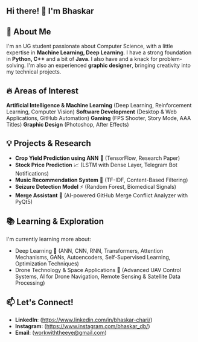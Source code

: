 ## Hi there! 👋 I'm Bhaskar

##  🚀 About Me
I'm an UG student passionate about Computer Science, with a little expertise in **Machine Learning, Deep Learning**. I have a strong foundation in **Python, C++** and a bit of **Java**. I also have and a knack for problem-solving. I'm also an experienced **graphic designer**, bringing creativity into my technical projects.

## 🔥 Areas of Interest
**Artificial Intelligence & Machine Learning** (Deep Learning, Reinforcement Learning, Computer Vision)
**Software Development** (Desktop & Web Applications, GitHub Automation)
**Gaming** (FPS Shooter, Story Mode, AAA Titles)
**Graphic Design** (Photoshop, After Effects)

## 💡 Projects & Research
- **Crop Yield Prediction using ANN** 🌾 (TensorFlow, Research Paper)
- **Stock Price Prediction** 📈 (LSTM with Dense Layer, Telegram Bot Notifications)
- **Music Recommendation System** 🎵 (TF-IDF, Content-Based Filtering)
- **Seizure Detection Model** ⚡ (Random Forest, Biomedical Signals)
- **Merge Assistant** 🤖 (AI-powered GitHub Merge Conflict Analyzer with PyQt5)

## 📚 Learning & Exploration
I'm currently learning more about:
- Deep Learning 🧠 (ANN, CNN, RNN, Transformers, Attention Mechanisms, GANs, Autoencoders, Self-Supervised Learning, Optimization Techniques)
- Drone Technology & Space Applications 🚀 (Advanced UAV Control Systems, AI for Drone Navigation, Remote Sensing & Satellite Data Processing)

## 📫 Let's Connect!
- **LinkedIn**: (https://www.linkedin.com/in/bhaskar-chari/)
- **Instagram**: (https://www.instagram.com/bhaskar_db/)
- **Email**: (workwiththeeye@gmail.com)
